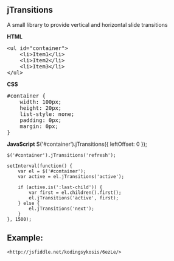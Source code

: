jTransitions
--
A small library to provide vertical and horizontal slide transitions

**HTML**
<pre>
&lt;ul id=&quot;container&quot;&gt;
    &lt;li&gt;Item1&lt;/li&gt;
    &lt;li&gt;Item2&lt;/li&gt;
    &lt;li&gt;Item3&lt;/li&gt;
&lt;/ul&gt;
</pre>

**CSS**
<pre>
#container {
    width: 100px;
    height: 20px;
    list-style: none;
    padding: 0px;
    margin: 0px;
}
</pre>

**JavaScript**
    $('#container').jTransitions({
        leftOffset: 0
    });

    $('#container').jTransitions('refresh');

    setInterval(function() {
        var el = $('#container');
        var active = el.jTransitions('active');

        if (active.is(':last-child')) {
            var first = el.children().first();
            el.jTransitions('active', first);
        } else {
            el.jTransitions('next');
        }
    }, 1500);

Example:
--
    <http://jsfiddle.net/kodingsykosis/6ezLe/>
